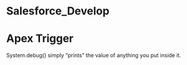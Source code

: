 # Salesforce_Develop
<h1>Apex Trigger</h1>
System.debug() simply “prints” the value of anything you put inside it.
